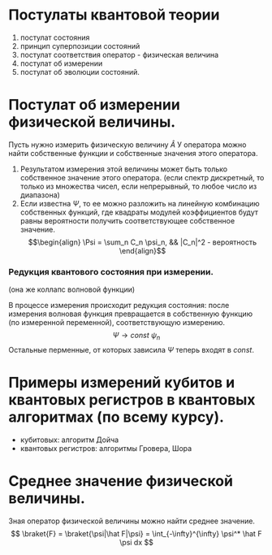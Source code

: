 # Постулаты квантовой теории
1. постулат состояния
2. принцип суперпозиции состояний
3. постулат соответствия оператор - физическая величина
4. постулат об измерении
5. постулат об эволюции состояний.

# Постулат об измерении физической величины. 

Пусть нужно измерить физическую величину $\hat A$
У оператора можно найти собственные функции и собственные значения этого оператора.

1. Результатом измерения этой величины может быть только собственное значение этого оператора. (если спектр дискретный, то только из множества чисел, если непрерывный, то любое число из диапазона)
2. Если известна $\Psi$, то ее можно разложить на линейную комбинацию собственных функций, где квадраты модулей коэффициентов будут равны вероятности получить соответствующее собственное значение. $$\begin{align} \Psi = \sum_n C_n \psi_n, && |C_n|^2 - вероятность \end{align}$$
### Редукция квантового состояния при измерении. 

(она же коллапс волновой функции)

В процессе измерения происходит редукция состояния: после измерения волновая функция превращается в собственную функцию (по измеренной переменной), соответствующую измерению. $$\Psi \rightarrow const\ \psi_n$$ Остальные перменные, от которых зависила $\Psi$ теперь входят в $const$.

# Примеры измерений кубитов и квантовых регистров в квантовых алгоритмах (по всему курсу). 

- кубитовых: алгоритм Дойча
- квантовых регистров: алгоритмы Гровера, Шора

# Среднее значение физической величины.

Зная оператор физической величины можно найти среднее значение.
$$
\braket{F} = \braket{\psi|\hat F|\psi} = \int_{-\infty}^{\infty} \psi^* \hat F \psi dx
$$
